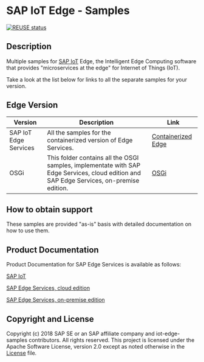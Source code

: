 # SAP IoT Edge -  Samples

[![REUSE status](https://api.reuse.software/badge/github.com/SAP-samples/iot-edge-samples)](https://api.reuse.software/info/github.com/SAP-samples/iot-edge-samples)

## Description

Multiple samples for [SAP IoT](https://www.sap.com/products/iot-data-services.html) Edge, the Intelligent Edge Computing software that provides "microservices at the edge" for Internet of Things (IoT).

Take a look at the list below for links to all the separate samples for your version.


## Edge Version

| Version      | Description      | Link          |
| ------------- | ------------- | ------------- |
| SAP IoT Edge Services | All the samples for the containerized version of Edge Services. | [Containerized Edge](https://github.com/SAP/iot-edge-samples/tree/main/IoT_Edge)  |
| OSGi | This folder contains all the OSGI samples, implementate with SAP Edge Services, cloud edition and SAP Edge Services, on-premise edition. | [OSGi](https://github.com/SAP/iot-edge-samples/tree/main/OSGI)  |


## How to obtain support

These samples are provided "as-is" basis with detailed documentation on how to use them.


## Product Documentation

Product Documentation for SAP Edge Services is available as follows:

[SAP IoT](https://help.sap.com/viewer/p/SAP_IoT)

[SAP Edge Services, cloud edition](https://help.sap.com/viewer/p/EDGE_SERVICES)

[SAP Edge Services, on-premise edition](https://help.sap.com/viewer/p/SAP_EDGE_SERVICES_OP)


## Copyright and License

Copyright (c) 2018 SAP SE or an SAP affiliate company and iot-edge-samples contributors. All rights reserved. This project is licensed under the Apache Software License, version 2.0 except as noted otherwise in the [License](LICENSE) file.
